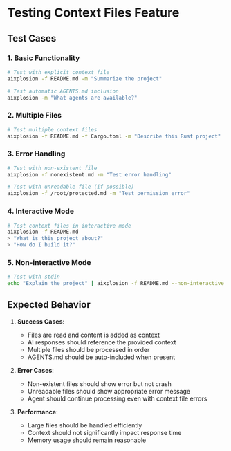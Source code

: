 # Testing Context Files Feature

## Test Cases

### 1. Basic Functionality
```bash
# Test with explicit context file
aixplosion -f README.md -m "Summarize the project"

# Test automatic AGENTS.md inclusion
aixplosion -m "What agents are available?"
```

### 2. Multiple Files
```bash
# Test multiple context files
aixplosion -f README.md -f Cargo.toml -m "Describe this Rust project"
```

### 3. Error Handling
```bash
# Test with non-existent file
aixplosion -f nonexistent.md -m "Test error handling"

# Test with unreadable file (if possible)
aixplosion -f /root/protected.md -m "Test permission error"
```

### 4. Interactive Mode
```bash
# Test context files in interactive mode
aixplosion -f README.md
> "What is this project about?"
> "How do I build it?"
```

### 5. Non-interactive Mode
```bash
# Test with stdin
echo "Explain the project" | aixplosion -f README.md --non-interactive
```

## Expected Behavior

1. **Success Cases**:
   - Files are read and content is added as context
   - AI responses should reference the provided context
   - Multiple files should be processed in order
   - AGENTS.md should be auto-included when present

2. **Error Cases**:
   - Non-existent files should show error but not crash
   - Unreadable files should show appropriate error message
   - Agent should continue processing even with context file errors

3. **Performance**:
   - Large files should be handled efficiently
   - Context should not significantly impact response time
   - Memory usage should remain reasonable